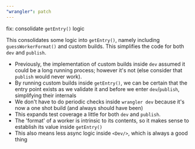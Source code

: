 ```yaml
---
"wrangler": patch
---
```


fix: consolidate `getEntry()` logic

This consolidates some logic into `getEntry()`, namely including `guessWorkerFormat()` and custom builds. This simplifies the code for both `dev` and `publish`.

- Previously, the implementation of custom builds inside `dev` assumed it could be a long running process; however it's not (else consider that `publish` would never work).
- By running custom builds inside `getEntry()`, we can be certain that the entry point exists as we validate it and before we enter `dev`/`publish`, simplifying their internals
- We don't have to do periodic checks inside `wrangler dev` because it's now a one shot build (and always should have been)
- This expands test coverage a little for both `dev` and `publish`.
- The 'format' of a worker is intrinsic to its contents, so it makes sense to establish its value inside `getEntry()`
- This also means less async logic inside `<Dev/>`, which is always a good thing
